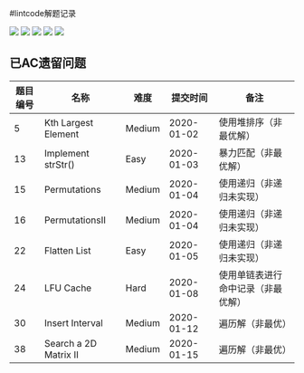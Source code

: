 #lintcode解题记录

![](https://img.shields.io/badge/1-Naive-blue.svg)
![](https://img.shields.io/badge/32-Easy-green.svg)
![](https://img.shields.io/badge/14-Medium-yellow.svg)
![](https://img.shields.io/badge/2-Hard-red.svg)
![](https://img.shields.io/badge/0-Super-orange.svg)

## 已AC遗留问题

| 题目编号 | 名称 | 难度 | 提交时间 | 备注 |
| ------ | ------ | ------ |------ |------ |
| 5 |  Kth Largest Element | Medium | 2020-01-02 | 使用堆排序（非最优解） |
| 13 |  Implement strStr() | Easy | 2020-01-03 | 暴力匹配（非最优解） |
| 15 |  Permutations | Medium | 2020-01-04 | 使用递归（非递归未实现） |
| 16 |  PermutationsII | Medium | 2020-01-04 | 使用递归（非递归未实现） |
| 22 |  Flatten List | Easy | 2020-01-05 | 使用递归（非递归未实现） |
| 24 | LFU Cache | Hard | 2020-01-08 | 使用单链表进行命中记录（非最优解）|
| 30 | Insert Interval | Medium | 2020-01-12 | 遍历解（非最优）|
| 38 | Search a 2D Matrix II | Medium | 2020-01-15 | 遍历解（非最优）|